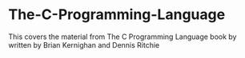 # The-C-Programming-Language
This covers the material from The C Programming Language book by written by Brian Kernighan and Dennis Ritchie
